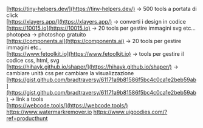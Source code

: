 [https://tiny-helpers.dev/](https://tiny-helpers.dev/) -> 500 tools a portata di click  
[https://xlayers.app/](https://xlayers.app/) -> converti i design in codice  
[https://10015.io](https://10015.io) -> 20 tools per gestire immagini svg etc...  
photopea -> photoshop gratuito  
[https://components.ai](https://components.ai) -> 20 tools per gestire immagini etc..  
[https://www.fetoolkit.io](https://www.fetoolkit.io) -> tools per gestire il codice css, html, svg  
[https://hihayk.github.io/shaper/](https://hihayk.github.io/shaper/) -> cambiare unità css per cambiare la visualizzazione  
[https://gist.github.com/bradtraversy/61171a9b81586f5bc4c0ca1e2beb59ab](https://gist.github.com/bradtraversy/61171a9b81586f5bc4c0ca1e2beb59ab) -> link a tools  
[https://webcode.tools/](https://webcode.tools/)
https://www.watermarkremover.io
https://www.uigoodies.com/?ref=producthunt
